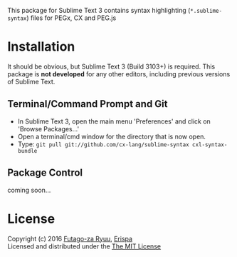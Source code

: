 This package for Sublime Text 3 contains syntax highlighting (`*.sublime-syntax`) files for PEGx, CX and PEG.js

# Installation

It should be obvious, but Sublime Text 3 (Build 3103+) is required. This package is **not developed** for any other editors, including previous versions of Sublime Text.

## Terminal/Command Prompt and Git

  - In Sublime Text 3, open the main menu 'Preferences' and click on 'Browse Packages...'
  - Open a terminal/cmd window for the directory that is now open.
  - Type: `git pull git://github.com/cx-lang/sublime-syntax cxl-syntax-bundle`

## Package Control
  
  coming soon...

# License

Copyright (c) 2016 [Futago-za Ryuu](http://github.com/futagoza), [Erispa](https://erispa.io/)<br>
Licensed and distributed under the [The MIT License](http://opensource.org/licenses/MIT)
